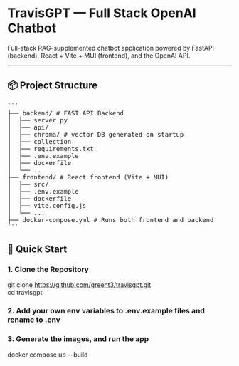 # TravisGPT — Full Stack OpenAI Chatbot

Full-stack RAG-supplemented chatbot application powered by FastAPI (backend), React + Vite + MUI (frontend), and the OpenAI API.

---

## 📦 Project Structure

<pre lang="md">```
├── backend/ # FAST API Backend  
│  ├── server.py  
│  ├── api/  
│  ├── chroma/ # vector DB generated on startup  
│  ├── collection  
│  ├── requirements.txt  
│  ├── .env.example  
│  ├── dockerfile  
│  └── ...  
├── frontend/ # React frontend (Vite + MUI)  
│  ├── src/  
│  ├── .env.example  
│  ├── dockerfile  
│  ├── vite.config.js  
│  └── ...  
├── docker-compose.yml # Runs both frontend and backend
``` </pre>

## 🚀 Quick Start

### 1. Clone the Repository

git clone <https://github.com/greent3/travisgpt.git>  
cd travisgpt

### 2. Add your own env variables to .env.example files and rename to .env

### 3. Generate the images, and run the app

docker compose up --build

